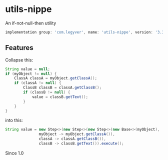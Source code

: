 # utils-nippe
An if-not-null-then utility

```groovy
implementation group: 'com.legyver', name: 'utils-nippe', version: '3.3.0'
```

## Features
Collapse this:
```java
String value = null;
if (myObject != null) {
	ClassA classA = myObject.getClassA();
	if (classA != null) {
		ClassB classB = classA.getClassB();
		if (classB != null) {
			value = classB.getText();
		}
	}
}
```
 into this:
 ```java
 String value = new Step<>(new Step<>(new Step<>(new Base<>(myObject),
				myObject -> myObject.getClassA()),
				classA -> classA.getClassB()),
				classB -> classB.getText()).execute();
```
Since 1.0